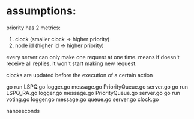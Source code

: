 # assumptions:
priority has 2 metrics: 
1. clock (smaller clock -> higher priority)
2. node id (higher id -> higher priority)

every server can only make one request at one time. means if doesn't receive all replies, it won't start making new request. 

clocks are updated before the execution of a certain action

go run LSPQ.go logger.go message.go PriorityQueue.go server.go
go run LSPQ_RA.go logger.go message.go PriorityQueue.go server.go
go run voting.go logger.go message.go queue.go server.go clock.go

nanoseconds
